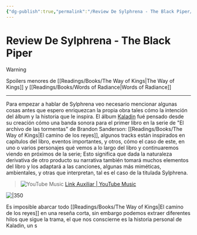```yaml
---
{"dg-publish":true,"permalink":"/Review De Sylphrena - The Black Piper/","title":"Review De Sylphrena - The Black Piper","tags":["ZeType/Ensayo","Contexto/Universidad"],"updated":"2023-11-06T23:50:06.277-05:00"}
---
```



# Review De Sylphrena - The Black Piper

> [!warning] 
> Spoilers menores de [[Readings/Books/The Way of Kings\|The Way of Kings]] y [[Readings/Books/Words of Radiance\|Words of Radiance]]

---

Para empezar a hablar de Sylphrena veo necesario mencionar algunas cosas antes que espero enriquezcan la propia obra tales cómo la intención del álbum y la historia que le inspira. El álbum [Kaladin](https://theblackpiper.com/album/1527700/kaladin) fué pensado desde su creación cómo una banda sonora para el primer libro en la serie de "El archivo de las tormentas" de Brandon Sanderson: [[Readings/Books/The Way of Kings\|El camino de los reyes]], algunos tracks están inspirados en capítulos del libro, eventos importantes, y otros, cómo el caso de este, en uno o varios personajes qué vemos a lo largo del libro y continuaremos viendo en próximos de la serie; Esto significa que dada la naturaleza derivativa de otro producto su narrativa también tomará muchos elementos del libro y los adaptará a las canciones, algunas más miméticas, ambientales, y otras que interpretan, tal es el caso de la titulada Sylphrena.

>  ![YouTube Music](https://youtube.com/watch?v=LeNqSRz898s&si=KdbGbcvqEn_2siDa)
>  [Link Auxiliar | YouTube Music](https://youtube.com/watch?v=LeNqSRz898s&si=KdbGbcvqEn_2siDa)

![|350](https://i.pinimg.com/originals/59/91/dd/5991dd29122267b2a32774ec1af4b6b3.jpg)

Es imposible abarcar todo [[Readings/Books/The Way of Kings\|El camino de los reyes]] en una reseña corta, sin embargo podemos extraer diferentes hilos que sigue la trama, el que nos conscierne es la historia personal de Kaladin, un s
